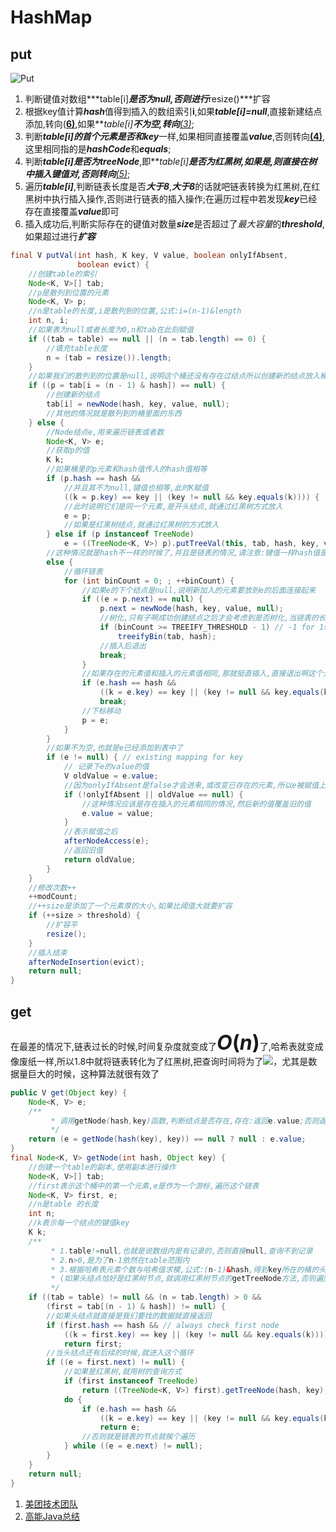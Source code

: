 # HashMap

## put

![Put](https://github.com/shizeying/algorithm004-05/blob/master/Week%202/id_175/putVal.png)

1. 判断键值对数组***table[i]***是否为null,否则进行***resize()***扩容
2. 根据key值计算***hash***值得到插入的数组索引**i**,如果***table[i]=null***,直接新建结点添加,转向(<u>**6)**</u>,如果***table[i]***不为空,转向**<u>(3)</u>**;
3. 判断***table[i]***的首个元素是否和***key***一样,如果相同直接覆盖***value***,否则转向<u>**(4)**</u>,这里相同指的是***hashCode***和***equals***;
4. 判断***table[i]***是否为***treeNode***,即***table[i]***是否为红黑树,如果是,则直接在树中插入键值对,否则转向**<u>(5)</u>**;
5. 遍历***table[i]***,判断链表长度是否***大于8***,***大于8***的话就吧链表转换为红黑树,在红黑树中执行插入操作,否则进行链表的插入操作;在遍历过程中若发现***key***已经存在直接覆盖***value***即可
6. 插入成功后,判断实际存在的键值对数量***size***是否超过了*最大容量*的***threshold***,如果超过进行***扩容***

```java
final V putVal(int hash, K key, V value, boolean onlyIfAbsent,
               boolean evict) {
    //创建table的索引
    Node<K, V>[] tab;
    //p是散列到位置的元素
    Node<K, V> p;
    //n是table的长度,i是散列到的位置,公式:i=(n-1)&length
    int n, i;
    //如果表为null或者长度为0,n和tab在此刻赋值
    if ((tab = table) == null || (n = tab.length) == 0) {
        //填充table长度
        n = (tab = resize()).length;
    }
    //如果我们的散列到的位置是null,说明这个桶还没有存在过结点所以创建新的结点放入桶中,请注意:p,i在这里已经是赋值过的状态咯
    if ((p = tab[i = (n - 1) & hash]) == null) {
        //创建新的结点
        tab[i] = newNode(hash, key, value, null);
        //其他的情况就是散列到的桶里面的东西
    } else {
        //Node结点e,用来遍历链表或者数
        Node<K, V> e;
        //获取p的值
        K k;
        //如果桶里的p元素和hash值传入的hash值相等
        if (p.hash == hash &&
            //并且其不为null,键值也相等,此时K赋值
            ((k = p.key) == key || (key != null && key.equals(k)))) {
            //此时说明它们是同一个元素,是开头结点,就通过红黑树方式放入
            e = p;
            //如果是红黑树结点,就通过红黑树的方式放入
        } else if (p instanceof TreeNode)
            e = ((TreeNode<K, V>) p).putTreeVal(this, tab, hash, key, value);
        //这种情况就是hash不一样的时候了,并且是链表的情况,请注意:键值一样hash值是一定相同搞得;键值不一样时,就会出现两种情况,可能相同,也可能不相同
        else {
            //循环链表
            for (int binCount = 0; ; ++binCount) {
                //如果e的下个结点是null,说明新加入的元素要放到e的后面连接起来
                if ((e = p.next) == null) {
                    p.next = newNode(hash, key, value, null);
                    //树化,只有子啊成功创建结点之后才会考虑到是否树化,当链表的长度阈值达到-1的时候,就把链表转化为红黑树::::::JDK8的特点
                    if (binCount >= TREEIFY_THRESHOLD - 1) // -1 for 1st
                        treeifyBin(tab, hash);
                    //插入后退出
                    break;
                }
                //如果存在的元素值和插入的元素值相同,那就挺直插入,直接退出啊这个元素的添加流程
                if (e.hash == hash &&
                    ((k = e.key) == key || (key != null && key.equals(k))))
                    break;
                //下标移动
                p = e;
            }
        }
        //如果不为空,也就是e已经添加到表中了
        if (e != null) { // existing mapping for key
            // 记录下e的value的值
            V oldValue = e.value;
            //因为onlyIfAbsent是false才会进来,或改变已存在的元素,所以e被赋值上了新值,如果旧的值为null,就返回null
            if (!onlyIfAbsent || oldValue == null) {
                //这种情况应该是存在插入的元素相同的情况,然后新的值覆盖旧的值
                e.value = value;
            }
            //表示赋值之后
            afterNodeAccess(e);
            //返回旧值
            return oldValue;
        }
    }
    //修改次数++
    ++modCount;
    //++size是添加了一个元素厚的大小,如果比阈值大就要扩容
    if (++size > threshold) {
        //扩容平
        resize();
    }
    //插入结束
    afterNodeInsertion(evict);
    return null;
}
```

## get

在最差的情况下,链表过长的时候,时间复杂度就变成了<font size=6><B>$O(n)$</B></font>了,哈希表就变成像废纸一样,所以1.8中就将链表转化为了红黑树,把查询时间将为了<img src="https://github.com/shizeying/algorithm004-05/blob/master/Week%202/id_175/CodeCogsEqn.svg"></img>，尤其是数据量巨大的时候，这种算法就很有效了


```java
public V get(Object key) {
    Node<K, V> e;
    /**
		 * 调用getNode(hash,key)函数,判断结点是否存在,存在:返回e.value;否则返回null
		 */
    return (e = getNode(hash(key), key)) == null ? null : e.value;
}
final Node<K, V> getNode(int hash, Object key) {
    //创建一个table的副本,使用副本进行操作
    Node<K, V>[] tab;
    //first表示这个桶中的第一个元素,e是作为一个游标,遍历这个链表
    Node<K, V> first, e;
    //n是table 的长度
    int n;
    //k表示每一个结点的键值key
    K k;
    /**
		 * 1.table!=null,也就是说数组内是有记录的,否则直接null,查询不到记录
		 * 2.n>0,是为了n-1依然在table范围内
		 * 3.根据哈希表元素个数与哈希值求模,公式:(n-1)&hash,得到key所在的桶的头结点,因为散列的第一个就是头结点
		 * (如果头结点恰好是红黑树节点,就调用红黑树节点的getTreeNode方法,否则遍历链表节点)
		 */
    if ((tab = table) != null && (n = tab.length) > 0 &&
        (first = tab[(n - 1) & hash]) != null) {
        //如果头结点就直接是我们要找的数据就直接返回
        if (first.hash == hash && // always check first node
            ((k = first.key) == key || (key != null && key.equals(k))))
            return first;
        //当头结点还有后续的时候,就进入这个循环
        if ((e = first.next) != null) {
            //如果是红黑树,就用树的查询方式
            if (first instanceof TreeNode)
                return ((TreeNode<K, V>) first).getTreeNode(hash, key);
            do {
                if (e.hash == hash &&
                    ((k = e.key) == key || (key != null && key.equals(k))))
                    return e;
                //否则就是链表的节点就挨个遍历
            } while ((e = e.next) != null);
        }
    }
    return null;
}
```

1. [美团技术团队](https://tech.meituan.com/2016/06/24/java-hashmap.html)
2. [高能Java总结](https://zhuanlan.zhihu.com/c_183175878)